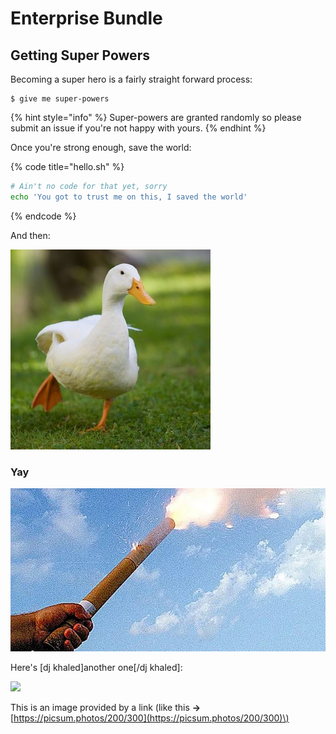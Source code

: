 # Enterprise Bundle

## Getting Super Powers

Becoming a super hero is a fairly straight forward process:

```
$ give me super-powers
```

{% hint style="info" %}
 Super-powers are granted randomly so please submit an issue if you're not happy with yours.
{% endhint %}

Once you're strong enough, save the world:

{% code title="hello.sh" %}
```bash
# Ain't no code for that yet, sorry
echo 'You got to trust me on this, I saved the world'
```
{% endcode %}

And then:

![ye](../.gitbook/assets/duck.jpg)

### Yay

![](../.gitbook/assets/pdt_ft1_194484.jpg)

Here's \[dj khaled\]another one\[/dj khaled\]:

![](https://picsum.photos/200/300)

This is an image provided by a link \(like this **-&gt;** [https://picsum.photos/200/300](https://picsum.photos/200/300)\)

